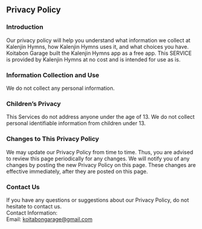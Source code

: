 Privacy Policy  
----------------

### Introduction  
Our privacy policy will help you understand what information we collect at Kalenjin Hymns, how Kalenjin Hymns uses it, and what choices you have.
Koitabon Garage built the Kalenjin Hymns app as a free app. This SERVICE is provided by Kalenjin Hymns at no cost and is intended for use as is. 

### Information Collection and Use  
We do not collect any personal information.

### Children’s Privacy  
This Services do not address anyone under the age of 13. We do not collect personal identifiable information from children under 13.

### Changes to This Privacy Policy  
We may update our Privacy Policy from time to time. Thus, you are advised to review this page periodically for any changes. We will notify you of any changes by posting the new Privacy Policy on this page. These changes are effective immediately, after they are posted on this page.  

### Contact Us  
If you have any questions or suggestions about our Privacy Policy, do not hesitate to contact us.  
Contact Information:  
Email: koitabongarage@gmail.com 
